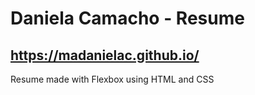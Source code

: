 # Daniela Camacho - Resume

## https://madanielac.github.io/

Resume made with Flexbox using HTML and CSS
